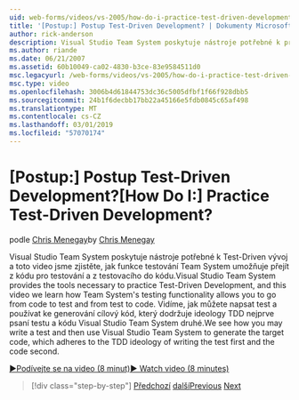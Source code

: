 ```yaml
---
uid: web-forms/videos/vs-2005/how-do-i-practice-test-driven-development
title: '[Postup:] Postup Test-Driven Development? | Dokumenty Microsoft'
author: rick-anderson
description: Visual Studio Team System poskytuje nástroje potřebné k praxe Test-Driven vývoje a toto video jsme zjistěte, jak systém týmu testovací funkce...
ms.author: riande
ms.date: 06/21/2007
ms.assetid: 60b10049-ca02-4830-b3ce-83e9584511d0
msc.legacyurl: /web-forms/videos/vs-2005/how-do-i-practice-test-driven-development
msc.type: video
ms.openlocfilehash: 3006b4d61844753dc36c5005dfbf1f66f928dbb5
ms.sourcegitcommit: 24b1f6decbb17bb22a45166e5fdb0845c65af498
ms.translationtype: MT
ms.contentlocale: cs-CZ
ms.lasthandoff: 03/01/2019
ms.locfileid: "57070174"
---
```

<a name="how-do-i-practice-test-driven-development"></a><span data-ttu-id="07c45-104">[Postup:] Postup Test-Driven Development?</span><span class="sxs-lookup"><span data-stu-id="07c45-104">[How Do I:] Practice Test-Driven Development?</span></span>
====================
<span data-ttu-id="07c45-105">podle [Chris Menegay](https://twitter.com/CMenegay)</span><span class="sxs-lookup"><span data-stu-id="07c45-105">by [Chris Menegay](https://twitter.com/CMenegay)</span></span>

<span data-ttu-id="07c45-106">Visual Studio Team System poskytuje nástroje potřebné k Test-Driven vývoj a toto video jsme zjistěte, jak funkce testování Team System umožňuje přejít z kódu pro testování a z testovacího do kódu.</span><span class="sxs-lookup"><span data-stu-id="07c45-106">Visual Studio Team System provides the tools necessary to practice Test-Driven Development, and this video we learn how Team System's testing functionality allows you to go from code to test and from test to code.</span></span> <span data-ttu-id="07c45-107">Vidíme, jak můžete napsat test a používat ke generování cílový kód, který dodržuje ideology TDD nejprve psaní testu a kódu Visual Studio Team System druhé.</span><span class="sxs-lookup"><span data-stu-id="07c45-107">We see how you may write a test and then use Visual Studio Team System to generate the target code, which adheres to the TDD ideology of writing the test first and the code second.</span></span>

[<span data-ttu-id="07c45-108">&#9654;Podívejte se na video (8 minut)</span><span class="sxs-lookup"><span data-stu-id="07c45-108">&#9654; Watch video (8 minutes)</span></span>](https://channel9.msdn.com/Blogs/ASP-NET-Site-Videos/how-do-i-practice-test-driven-development)

> [!div class="step-by-step"]
> <span data-ttu-id="07c45-109">[Předchozí](how-do-i-write-code-more-quickly-with-unit-tests.md)
> [další](how-do-i-load-test-a-web-application.md)</span><span class="sxs-lookup"><span data-stu-id="07c45-109">[Previous](how-do-i-write-code-more-quickly-with-unit-tests.md)
[Next](how-do-i-load-test-a-web-application.md)</span></span>
